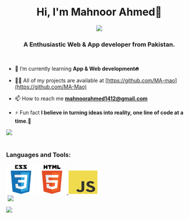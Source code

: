 <body>
  <div align="center">
    <h1> Hi, I'm Mahnoor Ahmed👋<a href=""></h1>
  </div>
<p align="center">
<a href="https://github.com/irajansarigithub"><img src="https://readme-typing-svg.herokuapp.com/?lines=Web+&+App+Developer+to+be;&font=Roboto&size=26&duration=3500&pause=500&center=true&width=500&height=50&color=eab676"></a>
<h3 align="center">A Enthusiastic Web & App developer from Pakistan.</h3>
<br>

- 🌱 I’m currently learning **App & Web development🔥**

- 👨‍💻 All of my projects are available at [https://github.com/MA-mao](https://github.com/MA-Mao)

- 📫 How to reach me **mahnoorahmed1412@gmail.com**

- ⚡ Fun fact **I believe in turning ideas into reality, one line of code at a time.🤞**

 <img src="https://user-images.githubusercontent.com/74038190/212284158-e840e285-664b-44d7-b79b-e264b5e54825.gif" width="600">
<br><br>
<h3 align="left">Languages and Tools:</h3>
<p align="left"><img src="https://raw.githubusercontent.com/devicons/devicon/master/icons/css3/css3-original-wordmark.svg" alt="css3" width="80" height="80"/> </a> <a href="https://www.w3.org/html/" target="_blank" rel="noreferrer"> <img src="https://raw.githubusercontent.com/devicons/devicon/master/icons/html5/html5-original-wordmark.svg" alt="html5" width="80" height="80"/> </a> <a href="https://developer.mozilla.org/en-US/docs/Web/JavaScript" target="_blank" rel="noreferrer"> <img src="https://raw.githubusercontent.com/devicons/devicon/master/icons/javascript/javascript-original.svg" alt="javascript" width="80" height="65"/> </a> 

<img align="right" src="https://user-images.githubusercontent.com/74038190/219923809-b86dc415-a0c2-4a38-bc88-ad6cf06395a8.gif" width="500">
<br><br>
<p align="left">
<a href="mailto:mahnoorahmed1412@gmail.com"><img src="https://img.shields.io/badge/-mahnoorahmed1412@gmail.com-D14836?style=flat&logo=Gmail&logoColor=white" width="300"/></a>
 </p>
